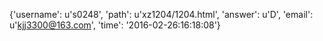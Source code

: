 {'username': u's0248', 'path': u'xz1204/1204.html', 'answer': u'D', 'email': u'kjj3300@163.com', 'time': '2016-02-26:16:18:08'}